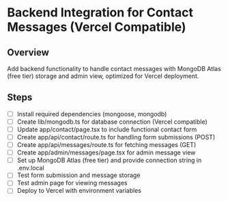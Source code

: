 # Backend Integration for Contact Messages (Vercel Compatible)

## Overview
Add backend functionality to handle contact messages with MongoDB Atlas (free tier) storage and admin view, optimized for Vercel deployment.

## Steps
- [ ] Install required dependencies (mongoose, mongodb)
- [ ] Create lib/mongodb.ts for database connection (Vercel compatible)
- [ ] Update app/contact/page.tsx to include functional contact form
- [ ] Create app/api/contact/route.ts for handling form submissions (POST)
- [ ] Create app/api/messages/route.ts for fetching messages (GET)
- [ ] Create app/admin/messages/page.tsx for admin message view
- [ ] Set up MongoDB Atlas (free tier) and provide connection string in .env.local
- [ ] Test form submission and message storage
- [ ] Test admin page for viewing messages
- [ ] Deploy to Vercel with environment variables
